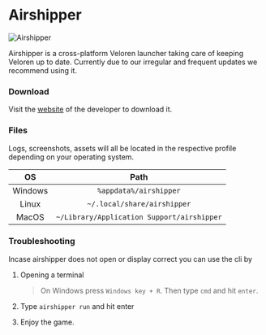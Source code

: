 # Airshipper

![Airshipper](https://songtronix.com/airshipper-0.4.0.gif)

Airshipper is a cross-platform Veloren launcher taking care of keeping Veloren up to date.
Currently due to our irregular and frequent updates we recommend using it.

### Download

Visit the [website](https://songtronix.com) of the developer to download it.

### Files

Logs, screenshots, assets will all be located in the respective profile depending on your operating system.

|   OS    |                    Path                    |
| :-----: | :----------------------------------------: |
| Windows |           `%appdata%/airshipper`           |
|  Linux  |        `~/.local/share/airshipper`         |
|  MacOS  | `~/Library/Application Support/airshipper` |

### Troubleshooting

Incase airshipper does not open or display correct you can use the cli by

1. Opening a terminal

   > On Windows press `Windows key + R`. Then type `cmd` and hit `enter`.

2. Type `airshipper run` and hit enter
3. Enjoy the game.
